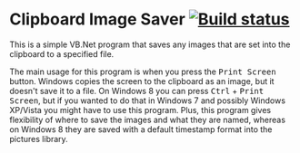Clipboard Image Saver [![Build status](https://ci.appveyor.com/api/projects/status/g32gra4rxcwlrwqr)](https://ci.appveyor.com/project/Walkman100/clipboard-projects)
==============

This is a simple VB.Net program that saves any images that are set into the clipboard to a specified file.

The main usage for this program is when you press the <kbd>Print Screen</kbd> button. Windows copies the screen to the clipboard as an image, but it doesn't save it to a file. On Windows 8 you can press <kbd>Ctrl</kbd> + <kbd>Print Screen</kbd>, but if you wanted to do that in Windows 7 and possibly Windows XP/Vista you might have to use this program. Plus, this program gives flexibility of where to save the images and what they are named, whereas on Windows 8 they are saved with a default timestamp format into the pictures library.
